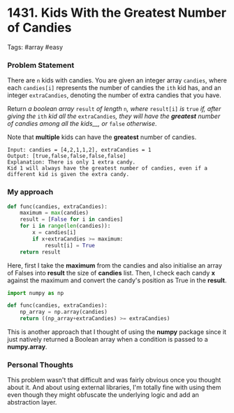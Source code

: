 # 1431. Kids With the Greatest Number of Candies

Tags: #array #easy

### Problem Statement
There are `n` kids with candies. You are given an integer array `candies`, where each `candies[i]` represents the number of candies the `ith` kid has, and an integer `extraCandies`, denoting the number of extra candies that you have.

Return _a boolean array_ `result` _of length_ `n`_, where_ `result[i]` _is_ `true` _if, after giving the_ `ith` _kid all the_ `extraCandies`_, they will have the **greatest** number of candies among all the kids__, or_ `false` _otherwise_.

Note that **multiple** kids can have the **greatest** number of candies.

```Example
Input: candies = [4,2,1,1,2], extraCandies = 1
Output: [true,false,false,false,false] 
Explanation: There is only 1 extra candy.
Kid 1 will always have the greatest number of candies, even if a different kid is given the extra candy.
```
### My approach
```Python
def func(candies, extraCandies):
    maximum = max(candies)
    result = [False for i in candies]
    for i in range(len(candies)):
        x = candies[i]
        if x+extraCandies >= maximum:
            result[i] = True
    return result
```
Here, first I take the **maximum** from the candies and also initialise an array of Falses into **result** the size of **candies** list. Then, I check each candy **x** against the maximum and convert the candy's position as True in the **result**.

```Python
import numpy as np

def func(candies, extraCandies):
    np_array = np.array(candies)
    return ((np_array+extraCandies) >= extraCandies)
```
This is another approach that I thought of using the **numpy** package since it just natively returned a Boolean array when a condition is passed to a **numpy.array**.

### Personal Thoughts
This problem wasn't that difficult and was fairly obvious once you thought about it. And about using external libraries, I'm totally fine with using them even though they might obfuscate the underlying logic and add an abstraction layer.
